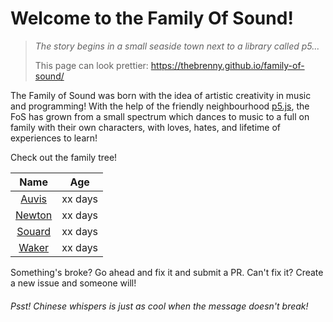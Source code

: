 # Welcome to the Family Of Sound!
> *The story begins in a small seaside town next to a library called p5...*
> 
> This page can look prettier: https://thebrenny.github.io/family-of-sound/

The Family of Sound was born with the idea of artistic creativity in music and programming! With the help of the friendly neighbourhood [p5.js](https://github.com/processing/p5.js), the FoS has grown from a small spectrum which dances to music to a full on family with their own characters, with loves, hates, and lifetime of experiences to learn!

Check out the family tree!

|     Name    |   Age   |
|:-----------:|:-------:|
| [Auvis][1]  | xx days |
| [Newton][2] | xx days |
| [Souard][3] | xx days |
| [Waker][4]  | xx days |


Something's broke? Go ahead and fix it and submit a PR. Can't fix it? Create a new issue and someone will!

###### Psst! Chinese whispers is just as cool when the message doesn't break!

[1]: https://thebrenny.github.io/Auvis 
[2]: https://thebrenny.github.io/Newton
[3]: https://thebrenny.github.io/Souard
[4]: https://thebrenny.github.io/Waker